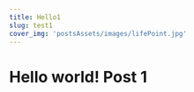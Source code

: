 ```yaml
---
title: Hello1
slug: test1
cover_img: 'postsAssets/images/lifePoint.jpg'
---
```

<h1>Hello world! Post 1</h1>
